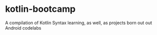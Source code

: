 # kotlin-bootcamp
A compilation of Kotlin Syntax learning, as well, as projects born out out Android codelabs
